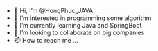 - 👋 Hi, I’m @HongPhuc_JAVA
- 👀 I’m interested in programming some algorithm
- 🌱 I’m currently learning Java and SpringBoot
- 💞️ I’m looking to collaborate on big companies
- 📫 How to reach me ...

<!---
HongPhuc269/HongPhuc269 is a ✨ special ✨ repository because its `README.md` (this file) appears on your GitHub profile.
You can click the Preview link to take a look at your changes.
--->
